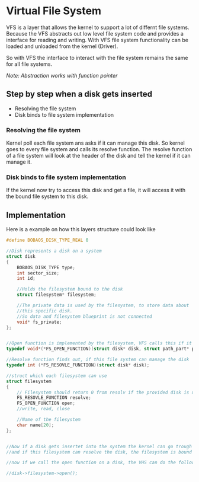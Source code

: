 # Virtual File System
VFS is a layer that allows the kernel to support a lot of differnt file systems. Because the VFS abstracts out low level file system code and provides a interface for reading and writing.
With VFS file system functionality can be loaded and unloaded from the kernel (Driver).

So with VFS the interface to interact with the file system remains the same for all file systems.

*Note: Abstraction works with function pointer*

## Step by step when a disk gets inserted
- Resolving the file system
- Disk binds to file system implementation

### Resolving the file system
Kernel poll each file system ans asks if it can manage this disk. So kernel goes to every file system and calls its resolve function. The resolve function of a file system will look at the header of the disk and tell the kernel if it can manage it.

### Disk binds to file system implementation
If the kernel now try to access this disk and get a file, it will access it with the bound file system to this disk.

## Implementation
Here is a example on how this layers structure could look like
``` c
#define BOBAOS_DISK_TYPE_REAL 0

//Disk represents a disk on a system
struct disk
{
    BOBAOS_DISK_TYPE type;
    int sector_size;
    int id;

    //Holds the filesystem bound to the disk
    struct filesystem* filesystem;

    //The private data is used by the filesystem, to store data about 
    //this specific disk. 
    //So data and filesystem blueprint is not connected
    void* fs_private;
};


//Open function is implemented by the filesystem, VFS calls this if it should open a file
typedef void*(*FS_OPEN_FUNCTION)(struct disk* disk, struct path_part* path, FILE_MODE mode);

//Resolve function finds out, if this file system can manage the disk
typedef int (*FS_RESOVLE_FUNCTION)(struct disk* disk);

//struct which each filesystem can use
struct filesystem
{
    // Filesystem should return 0 from resolv if the provided disk is using its file system
    FS_RESOVLE_FUNCTION resolve;
    FS_OPEN_FUNCTION open;
    //write, read, close

    //Name of the filesystem
    char name[20];
};


//Now if a disk gets insertet into the system the kernel can go trough all filesystems it has, call the resolve function 
//and if this filesystem can resolve the disk, the filesystem is bound to the disk

//now if we call the open function on a disk, the VHS can do the following:

//disk->filesystem->open();
```